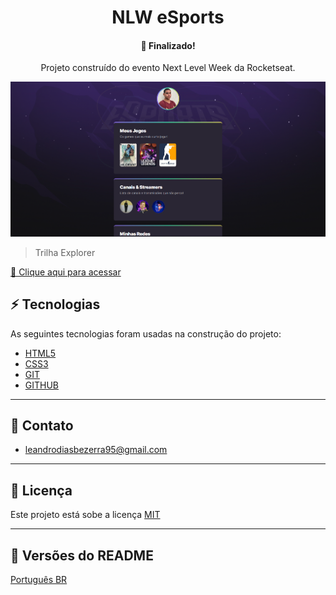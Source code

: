 <h1 align="center">NLW eSports</h1>
<h4 align="center">🤯 Finalizado! </h4>
<p align="center">Projeto construído do evento Next Level Week da Rocketseat.</p>

![preview](./.github/preview.png)
> Trilha Explorer


[🔗 Clique aqui para acessar](https://leandro-bezerra-santos.github.io/Nlw-eSports-Explorer/)


## ⚡ Tecnologias
As seguintes tecnologias foram usadas na construção do projeto:

- [HTML5](https://www.w3schools.com/html/)
- [CSS3](https://www.w3schools.com/css/)
- [GIT](https://git-scm.com/)
- [GITHUB](https://github.com/)
---
## 💛 Contato
- leandrodiasbezerra95@gmail.com

---

## 📝 Licença
Este projeto está sobe a licença <a href="LICENCE">MIT</a>

---

## 📜 Versões do README
[Português BR](./README.md)
